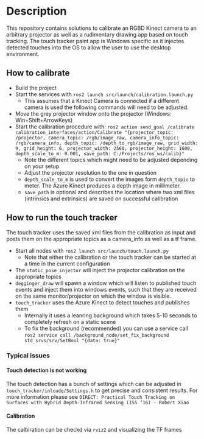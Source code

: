# Description
This repository contains solutions to calibrate an RGBD Kinect camera to an arbitrary projector as well as a rudimentary drawing app based on touch tracking. The touch tracker paint app is Windows specific as it injectes detected touches into the OS to allow the user to use the desktop environment.

## How to calibrate
- Build the project
- Start the services with `ros2 launch src/launch/calibration.launch.py`
  - This assumes that a Kinect Camera is connected if a different camera is used the following commands will need to be adjusted.
- Move the grey projector window onto the projector (Windows: Win+Shift+ArrowKeys)
- Start the calibration procedure with: `ros2 action send_goal /calibrate calibration_interfaces/action/Calibrate "{projector_topic: /projector, camera_topic: /rgb/image_raw, camera_info_topic: /rgb/camera_info, depth_topic: /depth_to_rgb/image_raw, grid_width: 9, grid_height: 6, projector_width: 2560, projector_height: 1600, depth_scale_to_m: 0.001, save_path: C:/Projects/ros_ws/calib}"`
  - Note the different topics which might need to be adjusted depending on your setup
  - Adjust the projector resolution to the one in question
  - `depth_scale_to_m` is used to convert the images form `depth_topic` to meter. The Azure Kinect produces a depth image in millimeter.
  - `save_path` is optional and describes the location where two xml files (intrinsics and extrinsics) are saved on successful calibration

## How to run the touch tracker
The touch tracker uses the saved xml files from the calibration as input and posts them on the appropriate topics as a camera_info as well as a tf frame.
- Start all nodes with `ros2 launch src/launch/touch.launch.py`
  - Note that either the calibration or the touch tracker can be started at a time in the current configuration
- The `static_pose_injector` will inject the projector calibration on the appropriate topics
- `degginger_draw` will spawn a window which will listen to published touch events and inject them into windows events, such that they are received on the same monitor/projector on which the window is visible.
- `touch_tracker` uses the Azure Kinect to detect touches and publishes them
  - Internally it uses a leanring background which takes 5-10 seconds to completely refresh on a static scene
  - To fix the background (recommended) you can use a service call `ros2 service call /background_node/set_fix_background std_srvs/srv/SetBool "{data: true}"`

### Typical issues
#### Touch detection is not working
The touch detection has a bunch of settings which can be adjusted in `touch_tracker/inlcude/Settings.h` to get precise and consistent results. For more information please see `DIRECT: Practical Touch Tracking on Surfaces with Hybrid Depth-Infrared Sensing (ISS ’16) - Robert Xiao`

#### Calibration
The calbiration can be checkd via `rviz2` and visualizing the TF frames

